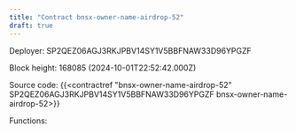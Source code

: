 ```yaml
---
title: "Contract bnsx-owner-name-airdrop-52"
draft: true
---
```

Deployer: SP2QEZ06AGJ3RKJPBV14SY1V5BBFNAW33D96YPGZF


 



Block height: 168085 (2024-10-01T22:52:42.000Z)

Source code: {{<contractref "bnsx-owner-name-airdrop-52" SP2QEZ06AGJ3RKJPBV14SY1V5BBFNAW33D96YPGZF bnsx-owner-name-airdrop-52>}}

Functions:



